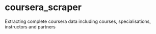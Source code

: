 # coursera_scraper
Extracting complete coursera data including courses, specialisations, instructors and partners
